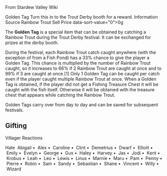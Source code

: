 From Stardew Valley Wiki

Golden Tag Turn this in to the Trout Derby booth for a reward. Information Source Rainbow Trout Sell Price data-sort-value="0"&gt;0g

The **Golden Tag** is a special item that can be obtained by catching a Rainbow Trout during the Trout Derby festival. It can be exchanged for prizes at the derby booth.

During the festival, each Rainbow Trout catch caught anywhere (with the exception of from a Fish Pond) has a 33% chance to give the player a Golden Tag. This chance is multiplied by the number of Rainbow Trout caught, so it increases to 66% if 2 Rainbow Trout are caught at once and to 99% if 3 are caught at once.\[1] Only 1 Golden Tag can be caught per catch even if the player caught multiple Rainbow Trout at once. When a Golden Tag is obtained, if the player did not get a Fishing Treasure Chest it will be caught with the fish itself. Otherwise it will be obtained with the treasure chest that appears while catching the Rainbow Trout.

Golden Tags carry over from day to day and can be saved for subsequent festivals.

## Gifting

Villager Reactions

Hate  Abigail •  Alex •  Caroline •  Clint •  Demetrius •  Dwarf •  Elliott •  Emily •  Evelyn •  George •  Gus •  Haley •  Harvey •  Jas •  Jodi •  Kent •  Krobus •  Leah •  Leo •  Lewis •  Linus •  Marnie •  Maru •  Pam •  Penny •  Pierre •  Robin •  Sam •  Sandy •  Sebastian •  Shane •  Vincent •  Willy •  Wizard